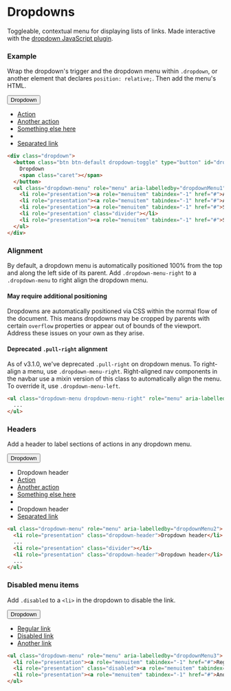 
<h1 id="dropdowns" class="page-header">Dropdowns</h1>

<p class="lead">Toggleable, contextual menu for displaying lists of links. Made interactive with the <a href="../javascript/#dropdowns">dropdown JavaScript plugin</a>.</p>

<h3 id="dropdowns-example">Example</h3>

<p>Wrap the dropdown's trigger and the dropdown menu within <code>.dropdown</code>, or another element that declares <code>position: relative;</code>. Then add the menu's HTML.</p>

<div class="bs-example">
  <div class="dropdown clearfix">
    <button class="btn btn-default dropdown-toggle" type="button" id="dropdownMenu1" data-toggle="dropdown">
      Dropdown
      <span class="caret"></span>
    </button>
    <ul class="dropdown-menu" role="menu" aria-labelledby="dropdownMenu1">
      <li role="presentation"><a role="menuitem" tabindex="-1" href="#">Action</a></li>
      <li role="presentation"><a role="menuitem" tabindex="-1" href="#">Another action</a></li>
      <li role="presentation"><a role="menuitem" tabindex="-1" href="#">Something else here</a></li>
      <li role="presentation" class="divider"></li>
      <li role="presentation"><a role="menuitem" tabindex="-1" href="#">Separated link</a></li>
    </ul>
  </div>
</div>

```html
<div class="dropdown">
  <button class="btn btn-default dropdown-toggle" type="button" id="dropdownMenu1" data-toggle="dropdown">
    Dropdown
    <span class="caret"></span>
  </button>
  <ul class="dropdown-menu" role="menu" aria-labelledby="dropdownMenu1">
    <li role="presentation"><a role="menuitem" tabindex="-1" href="#">Action</a></li>
    <li role="presentation"><a role="menuitem" tabindex="-1" href="#">Another action</a></li>
    <li role="presentation"><a role="menuitem" tabindex="-1" href="#">Something else here</a></li>
    <li role="presentation" class="divider"></li>
    <li role="presentation"><a role="menuitem" tabindex="-1" href="#">Separated link</a></li>
  </ul>
</div>
```

<h3 id="dropdowns-alignment">Alignment</h3>

<p>By default, a dropdown menu is automatically positioned 100% from the top and along the left side of its parent. Add <code>.dropdown-menu-right</code> to a <code>.dropdown-menu</code> to right align the dropdown menu.</p>

<div class="bs-callout bs-callout-warning">
  <h4>May require additional positioning</h4>
  <p>Dropdowns are automatically positioned via CSS within the normal flow of the document. This means dropdowns may be cropped by parents with certain <code>overflow</code> properties or appear out of bounds of the viewport. Address these issues on your own as they arise.</p>
</div>

<div class="bs-callout bs-callout-warning">
  <h4>Deprecated <code>.pull-right</code> alignment</h4>
  <p>As of v3.1.0, we've deprecated <code>.pull-right</code> on dropdown menus. To right-align a menu, use <code>.dropdown-menu-right</code>. Right-aligned nav components in the navbar use a mixin version of this class to automatically align the menu. To override it, use <code>.dropdown-menu-left</code>.</p>
</div>

```html
<ul class="dropdown-menu dropdown-menu-right" role="menu" aria-labelledby="dLabel">
  ...
</ul>
```

<h3 id="dropdowns-headers">Headers</h3>

<p>Add a header to label sections of actions in any dropdown menu.</p>

<div class="bs-example">
  <div class="dropdown clearfix">
    <button class="btn btn-default dropdown-toggle" type="button" id="dropdownMenu2" data-toggle="dropdown">
      Dropdown
      <span class="caret"></span>
    </button>
    <ul class="dropdown-menu" role="menu" aria-labelledby="dropdownMenu2">
      <li role="presentation" class="dropdown-header">Dropdown header</li>
      <li role="presentation"><a role="menuitem" tabindex="-1" href="#">Action</a></li>
      <li role="presentation"><a role="menuitem" tabindex="-1" href="#">Another action</a></li>
      <li role="presentation"><a role="menuitem" tabindex="-1" href="#">Something else here</a></li>
      <li role="presentation" class="divider"></li>
      <li role="presentation" class="dropdown-header">Dropdown header</li>
      <li role="presentation"><a role="menuitem" tabindex="-1" href="#">Separated link</a></li>
    </ul>
  </div>
</div>

```html
<ul class="dropdown-menu" role="menu" aria-labelledby="dropdownMenu2">
  <li role="presentation" class="dropdown-header">Dropdown header</li>
  ...
  <li role="presentation" class="divider"></li>
  <li role="presentation" class="dropdown-header">Dropdown header</li>
  ...
</ul>
```

<h3 id="dropdowns-disabled">Disabled menu items</h3>

<p>Add <code>.disabled</code> to a <code>&lt;li&gt;</code> in the dropdown to disable the link.</p>

<div class="bs-example">
  <div class="dropdown clearfix">
    <button class="btn btn-default dropdown-toggle" type="button" id="dropdownMenu3" data-toggle="dropdown">
      Dropdown
      <span class="caret"></span>
    </button>
    <ul class="dropdown-menu" role="menu" aria-labelledby="dropdownMenu3">
      <li role="presentation"><a role="menuitem" tabindex="-1" href="#">Regular link</a></li>
      <li role="presentation" class="disabled"><a role="menuitem" tabindex="-1" href="#">Disabled link</a></li>
      <li role="presentation"><a role="menuitem" tabindex="-1" href="#">Another link</a></li>
    </ul>
  </div>
</div>

```html
<ul class="dropdown-menu" role="menu" aria-labelledby="dropdownMenu3">
  <li role="presentation"><a role="menuitem" tabindex="-1" href="#">Regular link</a></li>
  <li role="presentation" class="disabled"><a role="menuitem" tabindex="-1" href="#">Disabled link</a></li>
  <li role="presentation"><a role="menuitem" tabindex="-1" href="#">Another link</a></li>
</ul>
```

